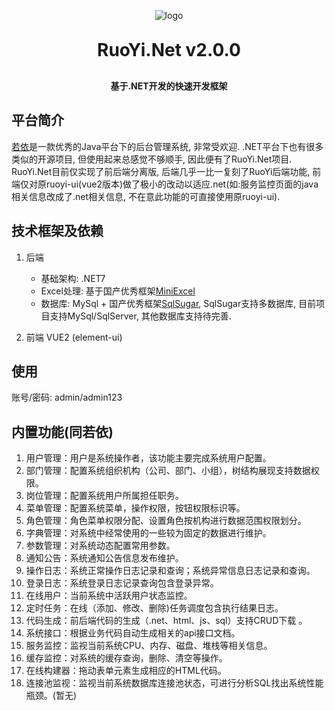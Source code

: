 <p align="center">
	<img alt="logo" src="https://oscimg.oschina.net/oscnet/up-dd77653d7c9f197dd9d93684f3c8dcfbab6.png">
</p>
<h1 align="center" style="margin: 30px 0 30px; font-weight: bold;">RuoYi.Net v2.0.0</h1>
<h4 align="center">基于.NET开发的快速开发框架</h4>

## 平台简介
<a href="https://github.com/yangzongzhuan/RuoYi" target="_blank">若依</a>是一款优秀的Java平台下的后台管理系统, 非常受欢迎. .NET平台下也有很多类似的开源项目, 但使用起来总感觉不够顺手, 因此便有了RuoYi.Net项目. RuoYi.Net目前仅实现了前后端分离版, 后端几乎一比一复刻了RuoYi后端功能, 前端仅对原ruoyi-ui(vue2版本)做了极小的改动以适应.net(如:服务监控页面的java相关信息改成了.net相关信息, 不在意此功能的可直接使用原ruoyi-ui).
	
## 技术框架及依赖
1. 后端		
   - 基础架构: .NET7
   - Excel处理: 基于国产优秀框架<a href="https://github.com/mini-software/MiniExcel" target="_blank">MiniExcel</a>
   - 数据库: MySql + 国产优秀框架<a href="https://github.com/DotNetNext/SqlSugar" target="_blank">SqlSugar</a>, SqlSugar支持多数据库, 目前项目支持MySql/SqlServer, 其他数据库支持待完善.
   
2. 前端 
   VUE2 (element-ui)

## 使用
账号/密码: admin/admin123

## 内置功能(同若依)

1.  用户管理：用户是系统操作者，该功能主要完成系统用户配置。
2.  部门管理：配置系统组织机构（公司、部门、小组），树结构展现支持数据权限。
3.  岗位管理：配置系统用户所属担任职务。
4.  菜单管理：配置系统菜单，操作权限，按钮权限标识等。
5.  角色管理：角色菜单权限分配、设置角色按机构进行数据范围权限划分。
6.  字典管理：对系统中经常使用的一些较为固定的数据进行维护。
7.  参数管理：对系统动态配置常用参数。
8.  通知公告：系统通知公告信息发布维护。
9.  操作日志：系统正常操作日志记录和查询；系统异常信息日志记录和查询。
10. 登录日志：系统登录日志记录查询包含登录异常。
11. 在线用户：当前系统中活跃用户状态监控。
12. 定时任务：在线（添加、修改、删除)任务调度包含执行结果日志。
13. 代码生成：前后端代码的生成（.net、html、js、sql）支持CRUD下载 。
14. 系统接口：根据业务代码自动生成相关的api接口文档。
15. 服务监控：监视当前系统CPU、内存、磁盘、堆栈等相关信息。
16. 缓存监控：对系统的缓存查询，删除、清空等操作。
17. 在线构建器：拖动表单元素生成相应的HTML代码。
18. 连接池监视：监视当前系统数据库连接池状态，可进行分析SQL找出系统性能瓶颈。(暂无)